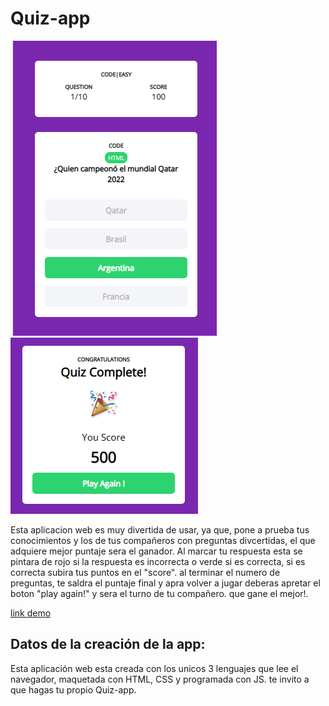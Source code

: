 # Quiz-app
![imagen del quiz-app](/images/quiz-app.png) ![imagen del quiz-app](/images/quiz-final.png)

Esta aplicacion web es muy divertida de usar, ya que, pone a prueba tus conocimientos y los de tus compañeros con preguntas divcertidas, el que adquiere mejor puntaje sera el ganador. Al marcar tu respuesta esta se pintara de rojo si la respuesta es incorrecta o verde si es correcta, si es correcta subira tus puntos en el "score". al terminar el numero de preguntas, te saldra el puntaje final y apra volver a jugar deberas apretar el boton "play again!" y sera el turno de tu compañero. que gane el mejor!.

[link demo](https://joshuagvc.github.io/quiz-app)

## Datos de la creación de la app:

Esta aplicación web esta creada con los unicos 3 lenguajes que lee el navegador, maquetada con HTML, CSS y programada con JS. te invito a que hagas tu propio Quiz-app.
